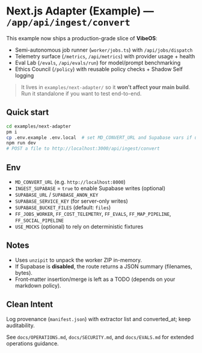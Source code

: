 # Next.js Adapter (Example) — `/app/api/ingest/convert`

This example now ships a production-grade slice of **VibeOS**:

- Semi-autonomous job runner (`worker/jobs.ts`) with `/api/jobs/dispatch`
- Telemetry surface (`/metrics`, `/api/metrics`) with provider usage + health
- Eval Lab (`/evals`, `/api/evals/run`) for model/prompt benchmarking
- Ethics Council (`/policy`) with reusable policy checks + Shadow Self logging

> It lives in `examples/next-adapter/` so it **won’t affect your main build**. Run it standalone if you want to test end-to-end.

## Quick start

```bash
cd examples/next-adapter
pm i
cp .env.example .env.local  # set MD_CONVERT_URL and Supabase vars if using storage
npm run dev
# POST a file to http://localhost:3000/api/ingest/convert
```

## Env
- `MD_CONVERT_URL` (e.g. `http://localhost:8000`)
- `INGEST_SUPABASE` = `true` to enable Supabase writes (optional)
- `SUPABASE_URL` / `SUPABASE_ANON_KEY`
- `SUPABASE_SERVICE_KEY` (for server-only writes)
- `SUPABASE_BUCKET_FILES` (default: `files`)
- `FF_JOBS_WORKER`, `FF_COST_TELEMETRY`, `FF_EVALS`, `FF_MAP_PIPELINE`, `FF_SOCIAL_PIPELINE`
- `USE_MOCKS` (optional) to rely on deterministic fixtures

## Notes
- Uses `unzipit` to unpack the worker ZIP in-memory.
- If Supabase is **disabled**, the route returns a JSON summary (filenames, bytes).
- Front‑matter insertion/merge is left as a TODO (depends on your markdown policy).

## Clean Intent
Log provenance (`manifest.json`) with extractor list and converted_at; keep auditability.

See `docs/OPERATIONS.md`, `docs/SECURITY.md`, and `docs/EVALS.md` for extended operations guidance.
